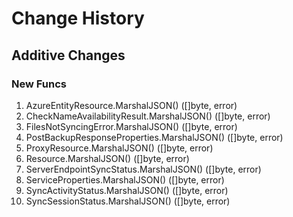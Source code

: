 # Change History

## Additive Changes

### New Funcs

1. AzureEntityResource.MarshalJSON() ([]byte, error)
1. CheckNameAvailabilityResult.MarshalJSON() ([]byte, error)
1. FilesNotSyncingError.MarshalJSON() ([]byte, error)
1. PostBackupResponseProperties.MarshalJSON() ([]byte, error)
1. ProxyResource.MarshalJSON() ([]byte, error)
1. Resource.MarshalJSON() ([]byte, error)
1. ServerEndpointSyncStatus.MarshalJSON() ([]byte, error)
1. ServiceProperties.MarshalJSON() ([]byte, error)
1. SyncActivityStatus.MarshalJSON() ([]byte, error)
1. SyncSessionStatus.MarshalJSON() ([]byte, error)
